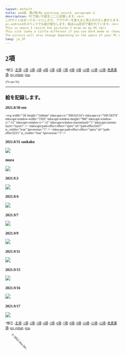 ```yaml
---
layout: default
title: web絵　第2項/My painting record, paragraph 2.
description: PCで描いた絵をここに記録します。<br>
このサイトはダークモードにしたり、ブラウザーを変えると見え方が少し変わります。<br> 
pc,androidのスペックでも絵が変化します。絵はsvg形式で書かれています。<br>
This is where I record the pictures I draw on my PC.<br>
This site looks a little different if you use dark mode or change your browser.<br>
The picture will also change depending on the specs of your PC or android. The pictures are written in svg format.
lang: ja_JP
---
```

<hedar>
<h1>2項</h1>
<p>
*献立
    -<a href="https://itou332.github.io/top_page/">主項</a>
    -<a href="https://itou332.github.io/">1項</a>
    -<a href="https://itou332.github.io/itou332a.github.io/">2項</a>
    -<a href="https://itou332.github.io/diary">3項</a>
    -<a href="https://itou332.github.io/today/">4項</a>
    -<a href="https://itou332.github.io/challenge/">5項</a>
    -<a href="https://itou332.github.io/nontitle/">6項</a>
    -<a href="https://itou332.github.io/elaboration/">7項</a>
    -<a href="https://itou332.github.io/analog/">8項</a>
    -<a href="https://itou332.github.io/culture/">9項</a>
    -<a href="https://itou332.github.io/walk/">10項</a>
    -<a href="https://itou332.github.io/pine/">11項</a>
    -<a href="https://itou332.github.io/banboo/">12項</a>
    -<a href="https://itou332.github.io/Privacy-policy/">免責事項</a>
    -<a href="https://github.com/itou332">my github</a>
    -<a href="http://itou33good.starfree.jp/">itou</a>
</p>
</hedar>
<head>
<!-- Global site tag (gtag.js) - Google Analytics -->
<script async src="https://www.googletagmanager.com/gtag/js?id=G-REM6WSLP19"></script>
<script>
  window.dataLayer = window.dataLayer || [];
  function gtag(){dataLayer.push(arguments);}
  gtag('js', new Date());
  gtag('config', 'G-RC7DDWGJQ6');
</script>
<link rel="stylesheet" href="style.css">
<style>BODY,DIV,TABLE,THEAD,TBODY,TFOOT,TR,TH,TD,P { font-family:"Times New Roman"; font-size:x-small ;}svg,script {margin: 0 auto;  /* ボックス中央寄せ */}</style>
<?xml version="1.0" encoding="UTF-8" standalone="no"?>
<!-- Created with Inkscape (http://www.inkscape.org/) -->
<!-- Favicon head tag -->
<link rel="icon" type="img/x-icon" href="./favicon.png">
<link rel="apple-touch-icon" href="./images/favicon.png" sizes="180x180">
<link rel="icon" type="image/png" href="./images/favicon.png" sizes="192x192">
<link rel="shortcut icon" type="image/x-icon" href="favicon.ico">
<meta name="keywords" content="記録,paragraph,2項,web絵,絵を記録">
{% seo %}
<meta name="google-site-verification" content="tQGwmktjW1w-gKuPF7mYbIZdiE9Bw_KZj8tHcro6qo0" />
</head>
<body>
<hr>
<h2>絵を記録します。</h2>

<h3>2021.8/30 sen</h3>

<svg
   width="1K
   height="144mm"
     inkscape:cx="308.62114"v
     inkscape:cy="509.58374"
     inkscape:window-width="1920"
     inkscape:window-height="986"
     inkscape:window-x="-11"
     inkscape:window-y="-11"
     inkscape:window-maximized="1"
     inkscape:current-layer="layer1" />
  <defs
     id="defs3108">
    <inkscape:path-effect
       effect="spiro"
       id="path-effect3437"
       is_visible="true"
       lpeversion="1" />
    <inkscape:path-effect
       effect="spiro"
       id="path-effect3215"
       is_visible="true"
       lpeversion="1" />
    <filter
       inkscape:menu-tooltip="Sharpen edges and boundaries within the object, force=0.3"
       inkscape:menu="Image Effects"
       inkscape:label="Sharpen More"
       style="color-interpolation-filters:sRGB;"
       id="filter3822"
       x="-0.21216609"
       y="-0.20873922"
       width="1.4243322"
       height="1.4174788">
      <feGaussianBlur
         in="SourceGraphic"
         result="result6"
         stdDeviation="10"
         id="feGaussianBlur3802" />
      <feComposite
         in2="SourceGraphic"
         in="result6"
         operator="xor"
         id="feComposite3804" />
      <feGaussianBlur
         result="result2"
         stdDeviation="10"
         id="feGaussianBlur3806" />
      <feComposite
         in2="SourceGraphic"
         operator="atop"
         result="result91"
         id="feComposite3808" />
      <feComposite
         result="result4"
         in="result2"
         operator="xor"
         in2="result91"
         id="feComposite3810" />
      <feGaussianBlur
         in="result4"
         result="result3"
         stdDeviation="5"
         id="feGaussianBlur3812" />
      <feSpecularLighting
         lighting-color="rgb(255,255,255)"
         in="result3"
         result="result5"
         specularExponent="35"
         specularConstant="3"
         surfaceScale="12"
         id="feSpecularLighting3816">
        <feDistantLight
           elevation="45"
           azimuth="235"
           id="feDistantLight3814" />
      </feSpecularLighting>
      <feComposite
         in2="result5"
         in="SourceGraphic"
         k3="0.7"
         k2="0.8"
         operator="arithmetic"
         result="result7"
         id="feComposite3818" />
      <feComposite
         in="result7"
         operator="in"
         in2="SourceGraphic"
         id="feComposite3820"
         result="fbSourceGraphic" />
      <feColorMatrix
         result="fbSourceGraphicAlpha"
         in="fbSourceGraphic"
         values="0 0 0 -1 0 0 0 0 -1 0 0 0 0 -1 0 0 0 0 1 0"
         id="feColorMatrix3899" />
      <feConvolveMatrix
         id="feConvolveMatrix3901"
         targetY="1"
         targetX="1"
         in="fbSourceGraphic"
         divisor="1"
         kernelMatrix="0 -0.3 0 -0.3 2.2 -0.3 0 -0.3 0"
         order="3 3"
         result="result1" />
      <feBlend
         in2="fbSourceGraphic"
         id="feBlend3903"
         mode="normal"
         result="fbSourceGraphic" />
      <feColorMatrix
         result="fbSourceGraphicAlpha"
         in="fbSourceGraphic"
         values="0 0 0 -1 0 0 0 0 -1 0 0 0 0 -1 0 0 0 0 1 0"
         id="feColorMatrix3924" />
      <feConvolveMatrix
         id="feConvolveMatrix3926"
         targetY="1"
         targetX="1"
         in="fbSourceGraphic"
         divisor="1"
         kernelMatrix="0 -0.3 0 -0.3 2.2 -0.3 0 -0.3 0"
         order="3 3"
         result="result1" />
      <feBlend
         in2="fbSourceGraphic"
         id="feBlend3928"
         mode="normal"
         result="result2" />
    </filter>
  </defs>
  <g
     inkscape:label="レイヤー 1"
     inkscape:groupmode="layer"
     id="layer1"
     transform="translate(71.917736,-56.123215)">
    <path
       style="fill:none;stroke:#000000;stroke-width:0.264583px;stroke-linecap:butt;stroke-linejoin:miter;stroke-opacity:1;filter:url(#filter3822)"
       d="M 56.969308,69.502558 C 43.764235,80.207618 35.768198,97.0729 35.874277,114.07175 c 0.106079,16.99886 8.323816,33.77639 21.711128,44.25266 13.387312,10.47626 31.666264,14.41869 48.173115,10.35713 16.50684,-4.06157 30.87972,-16.05043 37.80414,-31.5754 0.0401,-0.0909 0.009,-0.20715 -0.0701,-0.26722 -0.0791,-0.0601 -0.19822,-0.0593 -0.27756,4.1e-4 -0.0793,0.0597 -0.11309,0.17274 -0.0811,0.26676 0.032,0.094 0.12647,0.16266 0.22574,0.16573 0.0993,0.003 0.19707,-0.0586 0.2386,-0.14886 0.0415,-0.0902 0.0253,-0.20362 -0.0384,-0.27975 -0.0638,-0.0761 -0.17148,-0.11193 -0.26853,-0.0908 -0.097,0.0211 -0.17968,0.0974 -0.2101,0.19191 -0.0304,0.0945 -0.008,0.20378 0.0551,0.2802 0.0634,0.0764 0.16573,0.11818 0.26469,0.1098 0.099,-0.008 0.19213,-0.0661 0.24532,-0.14993 0.0532,-0.0839 0.0658,-0.19183 0.0351,-0.28627 -0.0307,-0.0944 -0.10362,-0.1739 -0.19435,-0.21427 -0.0907,-0.0404 -0.19777,-0.0415 -0.29008,-0.005 -0.0923,0.0366 -0.16899,0.1102 -0.21113,0.20012 -0.0421,0.0899 -0.0497,0.19519 -0.0228,0.29076 0.0325,0.0965 0.0992,0.1808 0.18472,0.23616 0.0855,0.0553 0.18901,0.0818 0.29069,0.0761 0.10169,-0.006 0.2011,-0.043 0.28254,-0.1042 0.0814,-0.0612 0.14477,-0.14568 0.18251,-0.24027 0.0377,-0.0946 0.05,-0.19896 0.0372,-0.29999 -0.0128,-0.10104 -0.0504,-0.1986 -0.10707,-0.28323 -0.11331,-0.16926 -0.30176,-0.28257 -0.50224,-0.31854 -0.20049,-0.036 -0.41101,0.002 -0.59357,0.0927 -0.18255,0.0903 -0.33786,0.23079 -0.45956,0.39412 -0.24339,0.32666 -0.35067,0.73324 -0.43047,1.13272 -8.60935,22.79167 -16.09358,46.34214 -29.50181,66.68423 -6.70411,10.17104 -14.889595,19.46485 -24.747664,26.62123 -9.858069,7.15638 -21.445955,12.11941 -33.564864,13.35525 C 41.914572,245.7519 29.27979,243.11339 19.163401,236.32708 9.0470131,229.54077 1.6776866,218.48621 0.20460163,206.39384 c -0.73654249,-6.04618 -0.0191891,-12.27886 2.18593727,-17.95656 2.2051262,-5.67769 5.9053455,-10.78365 10.6903861,-14.55223 4.785041,-3.76858 10.650018,-6.17687 16.714946,-6.73852 6.064929,-0.56166 12.307182,0.74268 17.580876,3.79014 5.299291,2.65315 9.722827,7.05868 12.293888,12.39829 2.571061,5.3396 3.252826,11.58627 1.782719,17.32739 -1.470106,5.74113 -5.102642,10.92115 -10.062602,14.16469 -4.95996,3.24353 -11.208305,4.49318 -17.012513,3.29616 -5.804208,-1.19703 -11.080787,-4.85354 -14.144696,-9.92643 -3.063909,-5.07288 -3.837528,-11.49601 -1.960443,-17.11724 1.877086,-5.62123 6.401203,-10.31847 11.985657,-12.3023 5.584454,-1.98383 12.109987,-1.17133 16.976363,2.21099 4.86643,3.38245 7.913365,9.27366 7.754078,15.198 -0.159287,5.92434 -3.563966,11.68444 -8.730205,14.58842 -5.166239,2.90398 -11.917158,2.79773 -16.934354,-0.35677 -5.017196,-3.15451 -8.047401,-9.2582 -7.423841,-15.15178 0.623561,-5.89358 4.922344,-11.26426 10.568294,-13.06604 5.64595,-1.80177 12.318402,0.12814 16.052679,4.73013 3.734278,4.60199 4.227273,11.59925 1.089803,16.62712 -3.13747,5.02786 -9.715417,7.66037 -15.429989,6.08976 -0.916505,-0.0968 -1.86739,0.32474 -2.422057,1.06074 -0.554668,0.736 -0.699169,1.75844 -0.383065,2.62414 0.316103,0.86569 1.078526,1.55123 1.969377,1.7873 0.890852,0.23608 1.886233,0.0216 2.60956,-0.54949 0.723328,-0.5711 1.161664,-1.48255 1.170297,-2.40411 0.0086,-0.92157 -0.40818,-1.8358 -1.100233,-2.44442 -0.692052,-0.60861 -1.645478,-0.90489 -2.562175,-0.80993 -0.916696,0.095 -1.784526,0.57606 -2.362083,1.29423 -0.577556,0.71818 -0.860933,1.66296 -0.788467,2.58171 0.07247,0.91875 0.496859,1.80288 1.158261,2.44467 0.661402,0.64179 1.552499,1.03825 2.470935,1.11456 0.918435,0.0763 1.85801,-0.16538 2.633756,-0.66294 0.775746,-0.49756 1.384891,-1.24633 1.728082,-2.10164 0.343191,-0.85532 0.421018,-1.81276 0.235159,-2.71543 -0.18586,-0.90266 -0.632872,-1.74795 -1.26338,-2.42011 -0.630509,-0.67217 -1.441631,-1.17067 -2.321723,-1.44414 -1.763332,-0.5465 -3.765778,-0.15206 -5.258725,0.93381 -1.492948,1.08587 -2.471655,2.81723 -2.746948,4.64266 -0.275293,1.82544 0.130258,3.72715 1.024222,5.34234 0.893964,1.61519 2.259444,2.94803 3.83597,3.90853 3.153053,1.92101 7.02037,2.33077 10.701381,2.04412 3.681012,-0.28665 7.278729,-1.21506 10.927044,-1.78234 0.03318,-31.52718 3.435514,-63.91438 17.794707,-91.98176 7.179596,-14.03368 17.086623,-26.78911 29.57484,-36.408644 12.48822,-9.619533 27.61602,-16.009506 43.33204,-17.233313 15.71602,-1.223807 31.96463,2.896302 44.6271,12.285276 12.66247,9.388973 21.45026,24.140961 22.70903,39.854221 0.62939,7.85663 -0.5874,15.87019 -3.64138,23.13627 -3.05398,7.26608 -7.95125,13.76605 -14.1739,18.60355 -6.22264,4.83751 -13.76417,7.98896 -21.59442,8.88897 -7.83024,0.9 -15.92588,-0.47075 -22.96653,-4.01364 -6.93605,-3.40051 -12.82388,-8.94285 -16.52766,-15.72181 -3.70378,-6.77896 -5.1868,-14.76941 -4.03896,-22.40844 1.14784,-7.63903 4.94129,-14.87481 10.65524,-20.07319 5.71394,-5.19838 13.32049,-8.30086 21.04366,-8.45881 7.72317,-0.15796 15.49091,2.65689 21.23917,7.8173 5.74826,5.16041 9.39276,12.62993 9.8016,20.34388 0.40883,7.71396 -2.45504,15.57067 -7.81926,21.12922 -5.36421,5.55856 -13.1685,8.70737 -20.88299,8.30863 -7.71453,-0.39876 -15.19444,-4.37438 -19.74579,-10.61603 -4.55135,-6.24165 -6.04418,-14.63793 -3.81063,-22.03281 2.23355,-7.39488 8.17803,-13.59167 15.51115,-16.02031 7.33313,-2.42864 15.85841,-0.97683 21.90319,3.83291 6.04477,4.80975 9.38066,12.85658 8.39837,20.5187 -0.98229,7.66212 -6.29602,14.64609 -13.46169,17.53161 -7.16566,2.88553 -15.8987,1.5005 -21.74723,-3.54605 -5.84854,-5.04655 -8.49507,-13.55501 -6.43357,-20.99969 1.95318,0.4677 3.72868,1.61495 4.99732,3.17193 1.26864,1.55698 2.03058,3.51115 2.20168,5.51223 0.1711,2.00109 -0.24244,4.04197 -1.13309,5.84207 -0.89065,1.80011 -2.25148,3.35809 -3.8858,4.52541 -3.26863,2.33465 -7.56411,3.03179 -11.50001,2.22975 -3.93589,-0.80203 -7.5074,-3.01724 -10.28374,-5.92009 -5.55267,-5.80568 -7.84946,-13.94469 -9.39552,-21.82808 -1.54606,-7.88339 -2.59341,-16.04128 -6.32181,-23.15726 C 102.71276,94.886294 93.022931,87.273543 82.270077,83.110532 71.517224,78.947521 59.747639,77.992293 48.234018,78.617643 c -31.432471,2.097321 -61.844236,16.432024 -83.657204,39.160717 -21.812967,22.72869 -34.867106,53.60231 -36.240207,85.07473 -1.373101,31.47243 8.89197,63.27852 28.195478,88.17377 19.303508,24.89525 47.4589626,42.72372 78.158996,49.78821 30.700032,7.06448 63.725156,3.36507 92.216179,-10.07594 28.49102,-13.44101 52.29424,-36.49934 66.87208,-64.42577 14.57785,-27.92643 19.89015,-60.54805 15.19162,-91.69806 -4.69852,-31.15001 -19.34342,-60.68307 -41.1014,-83.464407 C 153.70502,76.052124 136.03719,63.654985 115.95217,58.635111 105.90966,56.125174 95.355225,55.502928 85.150363,57.238612 74.945502,58.974295 65.104468,63.101702 56.969308,69.502558 Z"
       id="path3435"
       inkscape:path-effect="#path-effect3437"
       inkscape:original-d="m 56.969308,69.502558 c -13.807338,-23.72643 75.073152,56.336582 86.593352,67.603582 11.5202,11.267 -103.430681,53.04502 -109.381075,72.54092 -5.950394,19.4959 -850.725195,18.25725 109.001275,-74.8197 20.76307,-2.01366 -23.54705,-19.74909 -35.32097,-29.62404 C 96.087969,95.328379 49.753458,67.603843 48.234018,78.617643 46.714568,89.631453 160.27392,102.92481 167.86956,91.150893 175.4652,79.376972 814.84324,1371.8276 56.969308,69.502558 Z"
       sodipodi:nodetypes="ssssssss" />
  </g>
</svg>


<h3>2021.8/31 sankaku</h3>
<img src="http://itou33good.starfree.jp/wp-content/uploads/2022/10/2021_8_31.svg">

<h3>mura</h3>
<img src="http://itou33good.starfree.jp/wp-content/uploads/2022/10/mura.svg">
  
<h3>2021.9.3</h3>
  
  <div>
   <img src="mabusii.gif" onclick="this.setAttribute('src', this.getAttribute('src').replace(/_play.gif$/g, '.gif'));" style="cursor: pointer;">
    </div>
<h3>2021.9/4</h3>
  <img src="http://itou33good.starfree.jp/wp-content/uploads/2022/10/2021_9_4.svg">


<h3>2021.9/7</h3>
  <img src="http://itou33good.starfree.jp/wp-content/uploads/2022/10/2021_9_7.svg">


<h3>2021.9/9</h3>
<img src="http://itou33good.starfree.jp/wp-content/uploads/2022/10/2021_9_9.svg">

  
<h3>2021.9/11</h3>
<img src="http://itou33good.starfree.jp/wp-content/uploads/2022/10/2021_9_11.svg">


<h3>2021.9/15</h3>
<img src="http://itou33good.starfree.jp/wp-content/uploads/2022/10/2021_9_15.svg">


<h3>2021.9/16</h3>
<img src="http://itou33good.starfree.jp/wp-content/uploads/2022/10/2021_9_16.svg">


<h3>2021.9/17</h3>
<img src="http://itou33good.starfree.jp/wp-content/uploads/2022/10/2021_9_17.svg">


<footer>
<p>
*献立
    -<a href="https://itou332.github.io/top_page/">主項</a>
    -<a href="https://itou332.github.io/">1項</a>
    -<a href="https://itou332.github.io/itou332a.github.io/">2項</a>
    -<a href="https://itou332.github.io/diary">3項</a>
    -<a href="https://itou332.github.io/today/">4項</a>
    -<a href="https://itou332.github.io/challenge/">5項</a>
    -<a href="https://itou332.github.io/nontitle/">6項</a>
    -<a href="https://itou332.github.io/elaboration/">7項</a>
    -<a href="https://itou332.github.io/analog/">8項</a>
    -<a href="https://itou332.github.io/culture/">9項</a>
    -<a href="https://itou332.github.io/walk/">10項</a>
    -<a href="https://itou332.github.io/pine/">11項</a>
    -<a href="https://itou332.github.io/banboo/">12項</a>
    -<a href="https://itou332.github.io/Privacy-policy/">免責事項</a>
    -<a href="https://github.com/itou332">my github</a>
    -<a href="http://itou33good.starfree.jp/">itou</a>
</p>
  <svg xmlns="http://www.w3.org/2000/svg" width="200" height="250">
                <text x="0" y="30" transform="rotate(45 40,40)">
                 © 2022 itou Inc.
                </text>
</footer>
</html>
